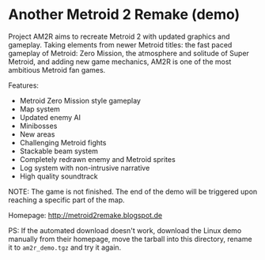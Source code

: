 Another Metroid 2 Remake (demo)
===============================

Project AM2R aims to recreate Metroid 2 with updated graphics and gameplay.
Taking elements from newer Metroid titles: the fast paced gameplay of Metroid: Zero Mission,
the atmosphere and solitude of Super Metroid, and adding new game mechanics,
AM2R is one of the most ambitious Metroid fan games.

Features:
 * Metroid Zero Mission style gameplay
 * Map system
 * Updated enemy AI
 * Minibosses
 * New areas
 * Challenging Metroid fights
 * Stackable beam system
 * Completely redrawn enemy and Metroid sprites
 * Log system with non-intrusive narrative
 * High quality soundtrack


NOTE: The game is not finished. The end of the demo will be triggered upon reaching a specific part of the map.

Homepage: http://metroid2remake.blogspot.de

PS: If the automated download doesn't work, download the Linux demo manually from their homepage,
move the tarball into this directory, rename it to `am2r_demo.tgz` and try it again.

